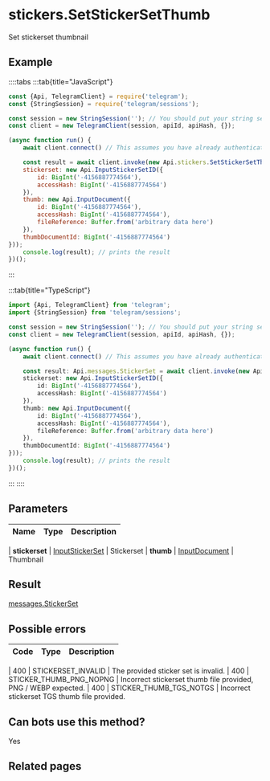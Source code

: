 # stickers.SetStickerSetThumb

Set stickerset thumbnail



## Example

::::tabs
:::tab{title="JavaScript"}
```js
const {Api, TelegramClient} = require('telegram');
const {StringSession} = require('telegram/sessions');

const session = new StringSession(''); // You should put your string session here
const client = new TelegramClient(session, apiId, apiHash, {});

(async function run() {
    await client.connect() // This assumes you have already authenticated with .start()

    const result = await client.invoke(new Api.stickers.SetStickerSetThumb({
    stickerset: new Api.InputStickerSetID({
        id: BigInt('-4156887774564'),
        accessHash: BigInt('-4156887774564')
    }),
    thumb: new Api.InputDocument({
        id: BigInt('-4156887774564'),
        accessHash: BigInt('-4156887774564'),
        fileReference: Buffer.from('arbitrary data here')
    }),
    thumbDocumentId: BigInt('-4156887774564')
}));
    console.log(result); // prints the result
})();
```
:::

:::tab{title="TypeScript"}
```ts
import {Api, TelegramClient} from 'telegram';
import {StringSession} from 'telegram/sessions';

const session = new StringSession(''); // You should put your string session here
const client = new TelegramClient(session, apiId, apiHash, {});

(async function run() {
    await client.connect() // This assumes you have already authenticated with .start()

    const result: Api.messages.StickerSet = await client.invoke(new Api.stickers.SetStickerSetThumb({
    stickerset: new Api.InputStickerSetID({
        id: BigInt('-4156887774564'),
        accessHash: BigInt('-4156887774564')
    }),
    thumb: new Api.InputDocument({
        id: BigInt('-4156887774564'),
        accessHash: BigInt('-4156887774564'),
        fileReference: Buffer.from('arbitrary data here')
    }),
    thumbDocumentId: BigInt('-4156887774564')
}));
    console.log(result); // prints the result
})();
```
:::
::::



## Parameters

| Name | Type | Description |
| :--: | ---- | ----------- |

| **stickerset** | [InputStickerSet](https://core.telegram.org/type/InputStickerSet) | Stickerset 
| **thumb** | [InputDocument](https://core.telegram.org/type/InputDocument) | Thumbnail 


## Result

[messages.StickerSet](https://core.telegram.org/type/messages.StickerSet)



## Possible errors

| Code | Type | Description |
| :--: | ---- | ----------- |

| 400 | STICKERSET\_INVALID | The provided sticker set is invalid. 
| 400 | STICKER\_THUMB\_PNG\_NOPNG | Incorrect stickerset thumb file provided, PNG / WEBP expected. 
| 400 | STICKER\_THUMB\_TGS\_NOTGS | Incorrect stickerset TGS thumb file provided. 


## Can bots use this method?

Yes

## Related pages


